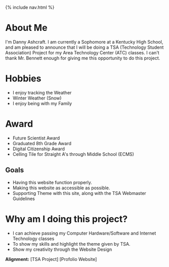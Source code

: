 {% include nav.html %}

# About Me
I'm Danny Ashcraft. I am currently a Sophomore at a Kentucky High School, and am pleased to announce that I will be doing a TSA (Technology Student Association) Project for my Area Technology Center (ATC) classes. I can't thank Mr. Bennett enough for giving me this opportunity to do this project. 

# Hobbies
- I enjoy tracking the Weather
- Winter Weather (Snow)
- I enjoy being with my Family

# Award
- Future Scientist Award
- Graduated 8th Grade Award
- Digital Citizenship Award
- Celling Tile for Straight A's through Middle School (ECMS)
  
## Goals
- Having this website function properly.
- Making this website as accessible as possible.
- Supporting Theme with this site, along with the TSA Webmaster Guidelines

# Why am I doing this project?
- I can achieve passing my Computer Hardware/Software and Internet Technology classes
- To show my skills and highlight the theme given by TSA.
- Show my creativity through the Website Design

**Alignment:** [TSA Project] [Profolio Website]
